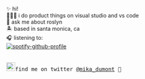 ✨ hi! <br>
👩🏻‍💻 i do product things on visual studio and vs code <br> 
💬 ask me about roslyn <br>
🏝 based in santa monica, ca <br>
🎧 listening to: <br> </samp>
[![spotify-github-profile](https://spotify-github-profile.vercel.app/api/view?uid=mika.krantman&cover_image=true&theme=natemoo-re)](https://github.com/kittinan/spotify-github-profile) <br>
<br><br>
<samp><img src="https://img.icons8.com/color/2x/twitter.png" width="23">find me on twitter [@mika_dumont](https://www.twitter.com/mika_dumont) 💭
